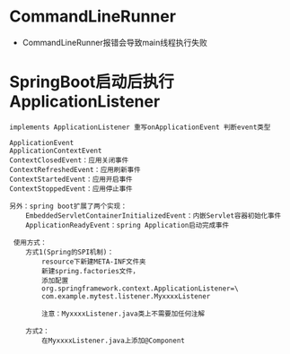 # CommandLineRunner
* CommandLineRunner报错会导致main线程执行失败
 
# SpringBoot启动后执行 ApplicationListener
    implements ApplicationListener 重写onApplicationEvent 判断event类型
    
    ApplicationEvent
    ApplicationContextEvent
    ContextClosedEvent：应用关闭事件
    ContextRefreshedEvent：应用刷新事件
    ContextStartedEvent：应用开启事件
    ContextStoppedEvent：应用停止事件
    
    另外：spring boot扩展了两个实现：
        EmbeddedServletContainerInitializedEvent：内嵌Servlet容器初始化事件
        ApplicationReadyEvent：spring Application启动完成事件
        
     使用方式：
        方式1(Spring的SPI机制)：
            resource下新建META-INF文件夹
            新建spring.factories文件，
            添加配置
            org.springframework.context.ApplicationListener=\
            com.example.mytest.listener.MyxxxxListener
            
            注意：MyxxxxListener.java类上不需要加任何注解
        
        方式2：
            在MyxxxxListener.java上添加@Component
        
        
               